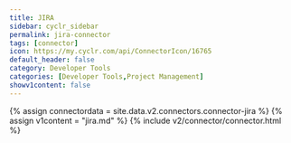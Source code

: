 ```yaml
---
title: JIRA
sidebar: cyclr_sidebar
permalink: jira-connector
tags: [connector]
icon: https://my.cyclr.com/api/ConnectorIcon/16765
default_header: false
category: Developer Tools
categories: [Developer Tools,Project Management]
showv1content: false
---
```

{% assign connectordata = site.data.v2.connectors.connector-jira %}
{% assign v1content = "jira.md" %}
{% include v2/connector/connector.html %}	